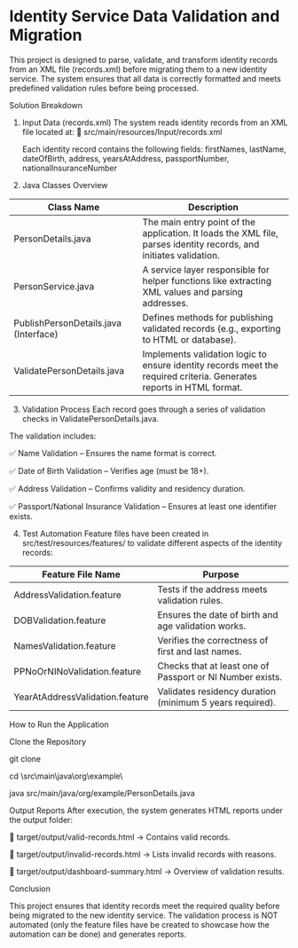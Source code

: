 # Identity Service Data Validation and Migration
This project is designed to parse, validate, and transform identity records from an XML file (records.xml) before migrating them to a new identity service. The system ensures that all data is correctly formatted and meets predefined validation rules before being processed.

Solution Breakdown
1. Input Data (records.xml)
The system reads identity records from an XML file located at:
📍 src/main/resources/Input/records.xml

    Each identity record contains the following fields:
    firstNames, lastName, dateOfBirth, address, yearsAtAddress,  passportNumber,  nationalInsuranceNumber

2. Java Classes Overview
   
| Class Name | Description |
| ---------- | ----------- |
| PersonDetails.java |	The main entry point of the application. It loads the XML file, parses identity records, and initiates validation. |
| PersonService.java | 	A service layer responsible for helper functions like extracting XML values and parsing addresses. |
| PublishPersonDetails.java (Interface)	| Defines methods for publishing validated records (e.g., exporting to HTML or database). |
| ValidatePersonDetails.java	| Implements validation logic to ensure identity records meet the required criteria. Generates reports in HTML format. |

3. Validation Process
Each record goes through a series of validation checks in ValidatePersonDetails.java.

The validation includes:

✅ Name Validation – Ensures the name format is correct.

✅ Date of Birth Validation – Verifies age (must be 18+).

✅ Address Validation – Confirms validity and residency duration.

✅ Passport/National Insurance Validation – Ensures at least one identifier exists.

4. Test Automation
Feature files have been created in src/test/resources/features/ to validate different aspects of the identity records:

| Feature File Name |	Purpose |
| ----------------- | ------- |
| AddressValidation.feature |	Tests if the address meets validation rules. |
| DOBValidation.feature |	Ensures the date of birth and age validation works. |
| NamesValidation.feature	| Verifies the correctness of first and last names. |
| PPNoOrNINoValidation.feature	| Checks that at least one of Passport or NI Number exists. |
| YearAtAddressValidation.feature |	Validates residency duration (minimum 5 years required). |


How to Run the Application

Clone the Repository

git clone <repo-url>

cd \src\main\java\org\example\

java src/main/java/org/example/PersonDetails.java

Output Reports
After execution, the system generates HTML reports under the output folder:

📂 target/output/valid-records.html → Contains valid records.

📂 target/output/invalid-records.html → Lists invalid records with reasons.

📂 target/output/dashboard-summary.html → Overview of validation results.

Conclusion

This project ensures that identity records meet the required quality before being migrated to the new identity service. The validation process is NOT automated (only the feature files have be created to showcase how the automation can be done) and generates reports.
